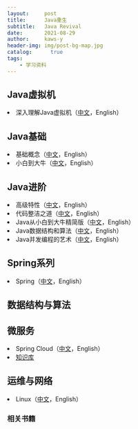 ```yaml
---
layout:     post
title:      Java重生
subtitle:   Java Revival
date:       2021-08-29
author:     kaws-y
header-img: img/post-bg-map.jpg
catalog: 	  true
tags:
    - 学习资料
---
```


## Java虚拟机
<li>深入理解Java虚拟机（<a href="{{site.baseurl}}/files/深入理解Java虚拟机（第二版-带目录）.pdf">中文</a>，English）</li>

## Java基础
<li>基础概念（<a href="{{site.baseurl}}/files/【高清电子版】Java基础概念.pdf">中文</a>，English）</li>
<li>小白到大牛（<a href="{{site.baseurl}}/files/【高清电子版】Java从小白到大牛精简版.pdf">中文</a>，English）</li>

## Java进阶
<li>高级特性（<a href="{{site.baseurl}}/files/白话机器学习算法.pdf">中文</a>，English）</li>
<li>代码整洁之道（<a href="{{site.baseurl}}/files/代码整洁之道.pdf">中文</a>，English）</li>
<li>Java从小白到大牛精简版（<a href="{{site.baseurl}}/files/Java从小白到大牛精简版.pdf">中文</a>，English）</li>
<li>Java数据结构和算法（<a href="{{site.baseurl}}/files/Java数据结构和算法.（第二版）.pdf">中文</a>，English）</li>
<li>Java并发编程的艺术（<a href="{{site.baseurl}}/files/Java并发编程的艺术.pdf">中文</a>，English）</li>

## Spring系列
<li>Spring（<a href="{{site.baseurl}}/files/白话机器学习算法.pdf">中文</a>，English）</li>

## 数据结构与算法

## 微服务
<li>Spring Cloud（<a href="https://springref.com/projects/spring-cloud">中文</a>，English）</li>
<li><a href="{{site.baseurl}}/2023/05/16/微服务">知识库</a></li>



## 运维与网络
<li>Linux（<a href="{{site.baseurl}}/files/白话机器学习算法.pdf">中文</a>，English）</li>



### 相关书籍


